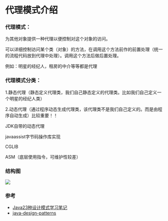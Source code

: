 # 代理模式介绍

### 代理模式：

为其他对象提供一种代理以便控制对这个对象的访问。

可以详细控制访问某个类（对象）的方法，在调用这个方法前作的前置处理（统一的流程代码放到代理中处理）。调用这个方法后做后置处理。

例如：明星的经纪人，租房的中介等等都是代理

### 代理模式分类：

1.静态代理（静态定义代理类，我们自己静态定义的代理类。比如我们自己定义一个明星的经纪人类）

2.动态代理（通过程序动态生成代理类，该代理类不是我们自己定义的。而是由程序自动生成）比较重要！！

JDK自带的动态代理

javaassist字节码操作库实现

CGLIB

ASM（底层使用指令，可维护性较差）

### 结构图

![](http://cdn.apframework.com/3604a1852d60fd1e509b31993900e4d8.jpg)

### 参考

* [Java23种设计模式学习笔记](https://www.cnblogs.com/cxxjohnson/p/6403835.html)
* [java-design-patterns](https://github.com/iluwatar/java-design-patterns)

